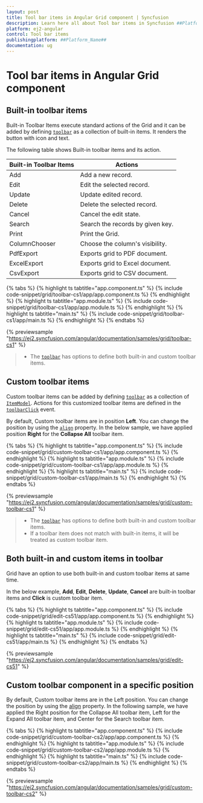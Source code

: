```yaml
---
layout: post
title: Tool bar items in Angular Grid component | Syncfusion
description: Learn here all about Tool bar items in Syncfusion ##Platform_Name## Grid component of Syncfusion Essential JS 2 and more.
platform: ej2-angular
control: Tool bar items 
publishingplatform: ##Platform_Name##
documentation: ug
---
```


# Tool bar items in Angular Grid component

## Built-in toolbar items

Built-in Toolbar Items execute standard actions of the Grid and it can be added by defining
[`toolbar`](https://ej2.syncfusion.com/angular/documentation/api/grid/#toolbar)
as a collection of built-in items. It renders the button with icon and text.

The following table shows Built-in toolbar items and its action.

| Built-in Toolbar Items | Actions |
|------------------------|---------|
| Add | Add a new record.|
| Edit | Edit the selected record.|
| Update | Update edited record.|
| Delete | Delete the selected record.|
| Cancel | Cancel the edit state.|
| Search | Search the records by given key.|
| Print | Print the Grid.|
| ColumnChooser | Choose the column's visibility.|
| PdfExport | Exports grid to PDF document.|
| ExcelExport | Exports grid to Excel document.|
| CsvExport | Exports grid to CSV document.|

{% tabs %}
{% highlight ts tabtitle="app.component.ts" %}
{% include code-snippet/grid/toolbar-cs1/app/app.component.ts %}
{% endhighlight %}
{% highlight ts tabtitle="app.module.ts" %}
{% include code-snippet/grid/toolbar-cs1/app/app.module.ts %}
{% endhighlight %}
{% highlight ts tabtitle="main.ts" %}
{% include code-snippet/grid/toolbar-cs1/app/main.ts %}
{% endhighlight %}
{% endtabs %}
  
{% previewsample "https://ej2.syncfusion.com/angular/documentation/samples/grid/toolbar-cs1" %}

> * The [`toolbar`](https://ej2.syncfusion.com/angular/documentation/api/grid/#toolbar) has options to define both built-in and custom toolbar items.

## Custom toolbar items

Custom toolbar items can be added by defining [`toolbar`](https://ej2.syncfusion.com/angular/documentation/api/grid/#toolbar) as a collection of
[`ItemModel`](https://ej2.syncfusion.com/angular/documentation/api/toolbar/itemModel).
Actions for this customized toolbar items are defined in the [`toolbarClick`](https://ej2.syncfusion.com/angular/documentation/api/grid/#toolbarclick) event.

By default, Custom toolbar items are in position **Left**. You can change the position by using the [`align`](https://ej2.syncfusion.com/angular/documentation/api/toolbar/itemModel) property. In the below sample, we have applied position **Right** for the **Collapse All** toolbar item.

{% tabs %}
{% highlight ts tabtitle="app.component.ts" %}
{% include code-snippet/grid/custom-toolbar-cs1/app/app.component.ts %}
{% endhighlight %}
{% highlight ts tabtitle="app.module.ts" %}
{% include code-snippet/grid/custom-toolbar-cs1/app/app.module.ts %}
{% endhighlight %}
{% highlight ts tabtitle="main.ts" %}
{% include code-snippet/grid/custom-toolbar-cs1/app/main.ts %}
{% endhighlight %}
{% endtabs %}
  
{% previewsample "https://ej2.syncfusion.com/angular/documentation/samples/grid/custom-toolbar-cs1" %}

> * The [`toolbar`](https://ej2.syncfusion.com/angular/documentation/api/grid/#toolbar) has options to define both built-in and custom toolbar items.
> * If a toolbar item does not match with built-in items, it will be treated as custom toolbar item.

## Both built-in and custom items in toolbar

Grid have an option to use both built-in and custom toolbar items at same time.

In the below example, **Add**, **Edit**, **Delete**, **Update**, **Cancel** are built-in toolbar items and **Click** is custom toolbar item.

{% tabs %}
{% highlight ts tabtitle="app.component.ts" %}
{% include code-snippet/grid/edit-cs51/app/app.component.ts %}
{% endhighlight %}
{% highlight ts tabtitle="app.module.ts" %}
{% include code-snippet/grid/edit-cs51/app/app.module.ts %}
{% endhighlight %}
{% highlight ts tabtitle="main.ts" %}
{% include code-snippet/grid/edit-cs51/app/main.ts %}
{% endhighlight %}
{% endtabs %}
  
{% previewsample "https://ej2.syncfusion.com/angular/documentation/samples/grid/edit-cs51" %}

## Custom toolbar component in a specific position

By default, Custom toolbar items are in the Left position. You can change the position by using the [align](https://ej2.syncfusion.com/angular/documentation/api/toolbar/itemModel) property. In the following sample, we have applied the Right position for the Collapse All toolbar item, Left for the Expand All toolbar item, and Center for the Search toolbar item.

{% tabs %}
{% highlight ts tabtitle="app.component.ts" %}
{% include code-snippet/grid/custom-toolbar-cs2/app/app.component.ts %}
{% endhighlight %}
{% highlight ts tabtitle="app.module.ts" %}
{% include code-snippet/grid/custom-toolbar-cs2/app/app.module.ts %}
{% endhighlight %}
{% highlight ts tabtitle="main.ts" %}
{% include code-snippet/grid/custom-toolbar-cs2/app/main.ts %}
{% endhighlight %}
{% endtabs %}
  
{% previewsample "https://ej2.syncfusion.com/angular/documentation/samples/grid/custom-toolbar-cs2" %}